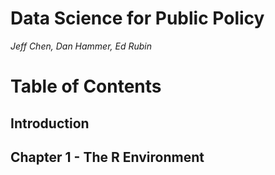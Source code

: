 # Data Science for Public Policy
_Jeff Chen, Dan Hammer, Ed Rubin_

# Table of Contents

## Introduction
## Chapter 1 - The R Environment
